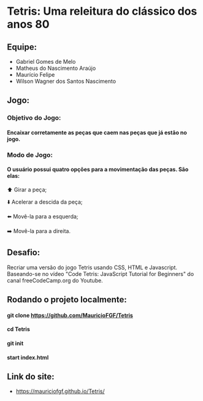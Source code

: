 # Tetris: Uma releitura do clássico dos anos 80

## Equipe:
- Gabriel Gomes de Melo
- Matheus do Nascimento Araújo
- Maurício Felipe
- Wilson Wagner dos Santos Nascimento

## Jogo:
### Objetivo do Jogo:
#### Encaixar corretamente as peças que caem nas peças que já estão no jogo.
### Modo de Jogo:
#### O usuário possui quatro opções para a movimentação das peças. São elas:
⬆️ Girar a peça;

⬇️ Acelerar a descida da peça;

⬅️ Movê-la para a esquerda;

➡️ Movê-la para a direita.

## Desafio:
Recriar uma versão do jogo Tetris usando CSS, HTML e Javascript. Baseando-se no vídeo "Code Tetris: JavaScript Tutorial for Beginners" do canal freeCodeCamp.org do Youtube.

## Rodando o projeto localmente:
#### git clone https://github.com/MauricioFGF/Tetris
#### cd Tetris
#### git init
#### start index.html

## Link do site:
- https://mauriciofgf.github.io/Tetris/
